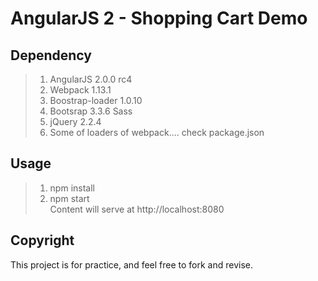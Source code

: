 # AngularJS 2 - Shopping Cart Demo

## Dependency
>1. AngularJS 2.0.0 rc4
>2. Webpack 1.13.1
>3. Boostrap-loader 1.0.10
>4. Bootsrap 3.3.6 Sass
>5. jQuery 2.2.4
>6. Some of loaders of webpack.... check package.json
## Usage
>1. npm install
>2. npm start  
>Content will serve at http://localhost:8080

## Copyright
This project is for practice, and feel free to fork and revise.